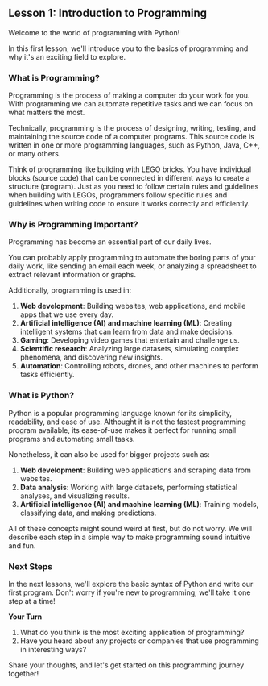 ## Lesson 1: Introduction to Programming

Welcome to the world of programming with Python!

In this first lesson, we'll introduce you to the basics of programming and why it's an exciting field to explore.

### What is Programming?

Programming is the process of making a computer do your work for you. With programming we can automate repetitive tasks and we can focus on what matters the most.

Technically, programming is the process of designing, writing, testing, and maintaining the source code of a computer programs. This source code is written in one or more programming languages, such as Python, Java, C++, or many others.

Think of programming like building with LEGO bricks. You have individual blocks (source code) that can be connected in different ways to create a structure (program). Just as you need to follow certain rules and guidelines when building with LEGOs, programmers follow specific rules and guidelines when writing code to ensure it works correctly and efficiently.

### Why is Programming Important?

Programming has become an essential part of our daily lives.

You can probably apply programming to automate the boring parts of your daily work, like sending an email each week, or analyzing a spreadsheet to extract relevant information or graphs.

Additionally, programming is used in:

1. **Web development**: Building websites, web applications, and mobile apps that we use every day.
2. **Artificial intelligence (AI) and machine learning (ML)**: Creating intelligent systems that can learn from data and make decisions.
3. **Gaming**: Developing video games that entertain and challenge us.
4. **Scientific research**: Analyzing large datasets, simulating complex phenomena, and discovering new insights.
5. **Automation**: Controlling robots, drones, and other machines to perform tasks efficiently.

### What is Python?

Python is a popular programming language known for its simplicity, readability, and ease of use. Althought it is not the fastest programming program available, its ease-of-use makes it perfect for running small programs and automating small tasks.

Nonetheless, it can also be used for bigger projects such as:

1. **Web development**: Building web applications and scraping data from websites.
2. **Data analysis**: Working with large datasets, performing statistical analyses, and visualizing results.
3. **Artificial intelligence (AI) and machine learning (ML)**: Training models, classifying data, and making predictions.

All of these concepts might sound weird at first, but do not worry. We will describe each step in a simple way to make programming sound intuitive and fun.

### Next Steps

In the next lessons, we'll explore the basic syntax of Python and write our first program. Don't worry if you're new to programming; we'll take it one step at a time!

**Your Turn**

1. What do you think is the most exciting application of programming?
2. Have you heard about any projects or companies that use programming in interesting ways?

Share your thoughts, and let's get started on this programming journey together!

